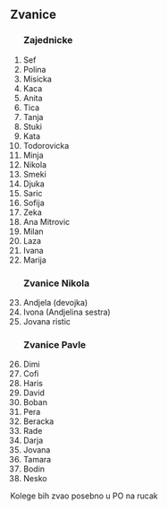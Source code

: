
## Zvanice



<ol>

### Zajednicke

<li>Sef</li>
<li>Polina</li>
<li>Misicka</li>
<li>Kaca</li>
<li>Anita</li>
<li>Tica</li>
<li>Tanja</li>
<li>Stuki</li>
<li>Kata</li>
<li>Todorovicka</li>
<li>Minja</li>
<li>Nikola</li>
<li>Smeki</li>
<li>Djuka</li>
<li>Saric</li>
<li>Sofija</li>
<li>Zeka</li>
<li>Ana Mitrovic</li>
<li>Milan</li>
<li>Laza</li>
<li>Ivana</li>
<li>Marija</li>

### Zvanice Nikola

<li>Andjela (devojka)</li>
<li>Ivona (Andjelina sestra)</li>
<li>Jovana ristic</li>

### Zvanice Pavle

<li>Dimi</li>
<li>Cofi</li>
<li>Haris</li>
<li>David</li>
<li>Boban</li>
<li>Pera</li>
<li>Beracka</li>
<li>Rade</li>
<li>Darja</li>
<li>Jovana</li>
<li>Tamara</li>
<li>Bodin</li>
<li>Nesko</li>

</ol>

Kolege bih zvao posebno u PO na rucak